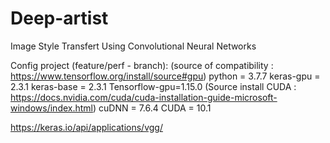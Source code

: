 # Deep-artist
Image Style Transfert Using Convolutional Neural Networks

Config project (feature/perf - branch): 
(source of compatibility : https://www.tensorflow.org/install/source#gpu) 
python = 3.7.7
keras-gpu = 2.3.1
keras-base = 2.3.1
Tensorflow-gpu=1.15.0
(Source install CUDA : https://docs.nvidia.com/cuda/cuda-installation-guide-microsoft-windows/index.html)
cuDNN = 7.6.4
CUDA = 10.1


https://keras.io/api/applications/vgg/
